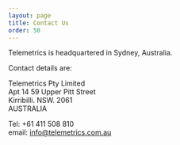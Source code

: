```yaml
---
layout: page
title: Contact Us
order: 50
---
```


Telemetrics is headquartered in Sydney, Australia.

Contact details are:

Telemetrics Pty Limited  
Apt 14 59 Upper Pitt Street  
Kirribilli. NSW. 2061  
AUSTRALIA

Tel: +61 411 508 810  
email: info@telemetrics.com.au
